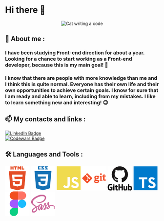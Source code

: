 # Hi there 👋
<div class="main-picture" align="center">
    <img src="https://media.giphy.com/media/M4NykXxUE0HAcK7UJ6/giphy.gif" width="200px" alt="Cat writing a code">
</div>

## :boy: About me :

### I have been studying Front-end direction for about a year. Looking for a chance to start working as a Front-end developer, because this is my main goal! :pray:

### I know that there are people with more knowledge than me and I think this is quite normal. Everyone has their own life and their own opportunities to achieve certain goals. I know for sure that I am ready and able to learn, including from my mistakes. I like to learn something new and interesting! :wink:

## :mailbox: My contacts and links :

<div id="badges">
    <a href="https://www.linkedin.com/in/maksim-hladki-71686b208/"><img src="https://img.shields.io/badge/LinkedIn-blue?style=for-the-badge&logo=linkedin&logoColor=white" alt="LinkedIn Badge"/></a>
</div>

<div id="badges">
    <a href="https://www.codewars.com/users/SPECTRA995"><img src="https://img.shields.io/badge/Codewars-red?style=for-the-badge&logo=codewars&logoColor=black" alt="Codewars Badge"/></a>
</div>

## :hammer_and_wrench: Languages and Tools :
<div class="lang-and-tools">
    <img src="https://raw.githubusercontent.com/devicons/devicon/1119b9f84c0290e0f0b38982099a2bd027a48bf1/icons/html5/html5-plain-wordmark.svg" width="80px" alt="html">
    <img src="https://raw.githubusercontent.com/devicons/devicon/1119b9f84c0290e0f0b38982099a2bd027a48bf1/icons/css3/css3-plain-wordmark.svg" width="80px" alt="css">
    <img src="https://raw.githubusercontent.com/devicons/devicon/1119b9f84c0290e0f0b38982099a2bd027a48bf1/icons/javascript/javascript-plain.svg" width="80px" alt="javascript">
    <img src="https://raw.githubusercontent.com/devicons/devicon/1119b9f84c0290e0f0b38982099a2bd027a48bf1/icons/git/git-plain-wordmark.svg" width="80px" alt="git">
    <img src="https://raw.githubusercontent.com/devicons/devicon/1119b9f84c0290e0f0b38982099a2bd027a48bf1/icons/github/github-original-wordmark.svg" width="80px" alt="github">
    <img src="https://raw.githubusercontent.com/devicons/devicon/1119b9f84c0290e0f0b38982099a2bd027a48bf1/icons/typescript/typescript-plain.svg" width="80px" alt="typescript">
    <img src="https://raw.githubusercontent.com/devicons/devicon/1119b9f84c0290e0f0b38982099a2bd027a48bf1/icons/figma/figma-original.svg" width="80px" alt="figma">
    <img src="https://raw.githubusercontent.com/devicons/devicon/1119b9f84c0290e0f0b38982099a2bd027a48bf1/icons/sass/sass-original.svg" width="80px" alt="sass">
</div>

